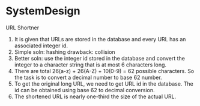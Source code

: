 # SystemDesign

URL Shortner
1.  It is given that URLs are stored in the database and every URL has an associated integer id.
2.  Simple soln: hashing drawback: collision
3.  Better soln: use the integer id stored in the database and convert the integer to a character string that is at most 6 characters long.
4. 	There are total 26(a-z) + 26(A-Z) + 10(0-9) = 62 possible characters. So the task is to convert a decimal number to base 62 number.
5. 	To get the original long URL, we need to get URL id in the database. The id can be obtained using base 62 to decimal conversion.
6.	The shortened URL is nearly one-third the size of the actual URL.	
